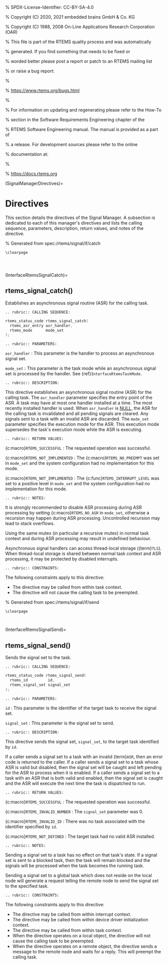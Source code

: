 % SPDX-License-Identifier: CC-BY-SA-4.0

% Copyright (C) 2020, 2021 embedded brains GmbH & Co. KG

% Copyright (C) 1988, 2008 On-Line Applications Research Corporation (OAR)

% This file is part of the RTEMS quality process and was automatically

% generated.  If you find something that needs to be fixed or

% worded better please post a report or patch to an RTEMS mailing list

% or raise a bug report:

%

% https://www.rtems.org/bugs.html

%

% For information on updating and regenerating please refer to the How-To

% section in the Software Requirements Engineering chapter of the

% RTEMS Software Engineering manual.  The manual is provided as a part of

% a release.  For development sources please refer to the online

% documentation at:

%

% https://docs.rtems.org

(SignalManagerDirectives)=

# Directives

This section details the directives of the Signal Manager. A subsection is
dedicated to each of this manager's directives and lists the calling sequence,
parameters, description, return values, and notes of the directive.

% Generated from spec:/rtems/signal/if/catch

```{raw} latex
\clearpage
```

```{index} rtems_signal_catch()
```

```{index} establish an ASR
```

```{index} install an ASR
```

(InterfaceRtemsSignalCatch)=

## rtems_signal_catch()

Establishes an asynchronous signal routine (ASR) for the calling task.

```{eval-rst}
.. rubric:: CALLING SEQUENCE:
```

```c
rtems_status_code rtems_signal_catch(
  rtems_asr_entry asr_handler,
  rtems_mode      mode_set
);
```

```{eval-rst}
.. rubric:: PARAMETERS:
```

`asr_handler`
: This parameter is the handler to process an asynchronous signal set.

`mode_set`
: This parameter is the task mode while an asynchronous signal set is
  processed by the handler. See {ref}`InterfaceRtemsTaskMode`.

```{eval-rst}
.. rubric:: DESCRIPTION:
```

This directive establishes an asynchronous signal routine (ASR) for the calling
task. The `asr_handler` parameter specifies the entry point of the ASR. A
task may have at most one handler installed at a time. The most recently
installed handler is used. When `asr_handler` is [NULL](https://en.cppreference.com/w/c/types/NULL), the ASR for the calling task is
invalidated and all pending signals are cleared. Any signals sent to a task
with an invalid ASR are discarded. The `mode_set` parameter specifies the
execution mode for the ASR. This execution mode supersedes the task's
execution mode while the ASR is executing.

```{eval-rst}
.. rubric:: RETURN VALUES:
```

{c:macro}`RTEMS_SUCCESSFUL`
: The requested operation was successful.

{c:macro}`RTEMS_NOT_IMPLEMENTED`
: The {c:macro}`RTEMS_NO_PREEMPT` was set in `mode_set` and the system
  configuration had no implementation for this mode.

{c:macro}`RTEMS_NOT_IMPLEMENTED`
: The {c:func}`RTEMS_INTERRUPT_LEVEL` was set to a positive level in
  `mode_set` and the system configuration had no implementation for this
  mode.

```{eval-rst}
.. rubric:: NOTES:
```

It is strongly recommended to disable ASR processing during ASR processing by
setting {c:macro}`RTEMS_NO_ASR` in `mode_set`, otherwise a recursion may
happen during ASR processing. Uncontrolled recursion may lead to stack
overflows.

Using the same mutex (in particular a recursive mutex) in normal task context
and during ASR processing may result in undefined behaviour.

Asynchronous signal handlers can access thread-local storage ({term}`TLS`).
When thread-local storage is shared between normal task context and ASR
processing, it may be protected by disabled interrupts.

```{eval-rst}
.. rubric:: CONSTRAINTS:
```

The following constraints apply to this directive:

- The directive may be called from within task context.
- The directive will not cause the calling task to be preempted.

% Generated from spec:/rtems/signal/if/send

```{raw} latex
\clearpage
```

```{index} rtems_signal_send()
```

```{index} send signal set
```

(InterfaceRtemsSignalSend)=

## rtems_signal_send()

Sends the signal set to the task.

```{eval-rst}
.. rubric:: CALLING SEQUENCE:
```

```c
rtems_status_code rtems_signal_send(
  rtems_id         id,
  rtems_signal_set signal_set
);
```

```{eval-rst}
.. rubric:: PARAMETERS:
```

`id`
: This parameter is the identifier of the target task to receive the signal
  set.

`signal_set`
: This parameter is the signal set to send.

```{eval-rst}
.. rubric:: DESCRIPTION:
```

This directive sends the signal set, `signal_set`, to the target task
identified by `id`.

If a caller sends a signal set to a task with an invalid {term}`ASR`, then an
error code is returned to the caller. If a caller sends a signal set to a task
whose ASR is valid but disabled, then the signal set will be caught and left
pending for the ASR to process when it is enabled. If a caller sends a signal
set to a task with an ASR that is both valid and enabled, then the signal set
is caught and the ASR will execute the next time the task is dispatched to run.

```{eval-rst}
.. rubric:: RETURN VALUES:
```

{c:macro}`RTEMS_SUCCESSFUL`
: The requested operation was successful.

{c:macro}`RTEMS_INVALID_NUMBER`
: The `signal_set` parameter was 0.

{c:macro}`RTEMS_INVALID_ID`
: There was no task associated with the identifier specified by `id`.

{c:macro}`RTEMS_NOT_DEFINED`
: The target task had no valid ASR installed.

```{eval-rst}
.. rubric:: NOTES:
```

Sending a signal set to a task has no effect on that task's state. If a signal
set is sent to a blocked task, then the task will remain blocked and the
signals will be processed when the task becomes the running task.

Sending a signal set to a global task which does not reside on the local node
will generate a request telling the remote node to send the signal set to the
specified task.

```{eval-rst}
.. rubric:: CONSTRAINTS:
```

The following constraints apply to this directive:

- The directive may be called from within interrupt context.
- The directive may be called from within device driver initialization context.
- The directive may be called from within task context.
- When the directive operates on a local object, the directive will not cause
  the calling task to be preempted.
- When the directive operates on a remote object, the directive sends a message
  to the remote node and waits for a reply. This will preempt the calling
  task.

